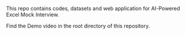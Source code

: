 This repo contains codes, datasets and web application for AI-Powered Excel Mock Interview.

Find the Demo video in the root directory of this repository.
